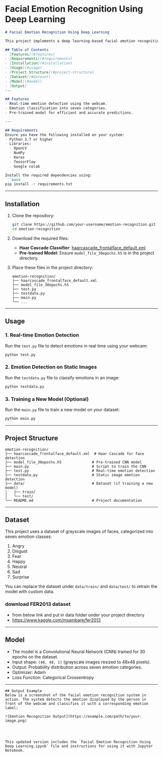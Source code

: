 # Facial Emotion Recognition Using Deep Learning

```markdown
# Facial Emotion Recognition Using Deep Learning

This project implements a deep learning-based facial emotion recognition system. Using a trained Convolutional Neural Network (CNN), it classifies emotions from grayscale images of human faces into one of seven categories: Angry, Disgust, Fear, Happy, Neutral, Sad, and Surprise.

## Table of Contents
- [Features](#features)
- [Requirements](#requirements)
- [Installation](#installation)
- [Usage](#usage)
- [Project Structure](#project-structure)
- [Dataset](#dataset)
- [Model](#model)
- [Output]
---

## Features
- Real-time emotion detection using the webcam.
- Emotion classification into seven categories.
- Pre-trained model for efficient and accurate predictions.

---

## Requirements
Ensure you have the following installed on your system:
- Python 3.7 or higher
- Libraries:
  - OpenCV
  - NumPy
  - Keras
  - TensorFlow
  - Google colab

Install the required dependencies using:
```bash
pip install -r requirements.txt
```

---

## Installation
1. Clone the repository:
   ```bash
   git clone https://github.com/your-username/emotion-recognition.git
   cd emotion-recognition
   ```

2. Download the required files:
   - **Haar Cascade Classifier**: [haarcascade_frontalface_default.xml](https://github.com/opencv/opencv/blob/master/data/haarcascades/haarcascade_frontalface_default.xml)
   - **Pre-trained Model**: Ensure `model_file_30epochs.h5` is in the project directory.

3. Place these files in the project directory:
   ```
   emotion-recognition/
   ├── haarcascade_frontalface_default.xml
   ├── model_file_30epochs.h5
   ├── test.py
   ├── testdata.py
   ├── main.py
   └── ...
   ```

---

## Usage
### 1. Real-time Emotion Detection
Run the `test.py` file to detect emotions in real time using your webcam:
```bash
python test.py
```

### 2. Emotion Detection on Static Images
Run the `testdata.py` file to classify emotions in an image:
```bash
python testdata.py
```

### 3. Training a New Model (Optional)
Run the `main.py` file to train a new model on your dataset:
```bash
python main.py
```

---

## Project Structure
```
emotion-recognition/
├── haarcascade_frontalface_default.xml  # Haar Cascade for face detection
├── model_file_30epochs.h5              # Pre-trained CNN model
├── main.py                             # Script to train the CNN
├── test.py                             # Real-time emotion detection
├── testdata.py                         # Static image emotion detection
├── data/                               # Dataset (if training a new model)
│   ├── train/
│   └── test/
└── README.md                           # Project documentation
```

---


## Dataset
This project uses a dataset of grayscale images of faces, categorized into seven emotion classes:
1. Angry
2. Disgust
3. Fear
4. Happy
5. Neutral
6. Sad
7. Surprise

You can replace the dataset under `data/train/` and `data/test/` to retrain the model with custom data.

### download FER2013 dataset
- from below link and put in data folder under your project directory
- https://www.kaggle.com/msambare/fer2013
---

## Model
- The model is a Convolutional Neural Network (CNN) trained for 30 epochs on the dataset.
- Input shape: `(48, 48, 1)` (grayscale images resized to 48x48 pixels).
- Output: Probability distribution across seven emotion categories.
- Optimizer: Adam
- Loss Function: Categorical Crossentropy
---
```
## Output Example
Below is a screenshot of the facial emotion recognition system in action. The system detects the emotion displayed by the person in front of the webcam and classifies it with a corresponding emotion label:

![Emotion Recognition Output](https://example.com/path/to/your-image.png)




This updated version includes the `Facial Emotion Recognition Using Deep Learning.ipynb` file and instructions for using it with Jupyter Notebook.
